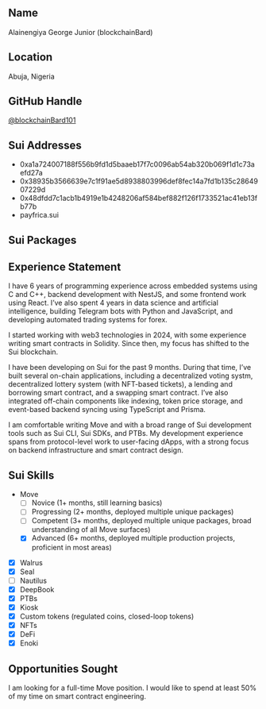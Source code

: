 ## Name

Alainengiya George Junior (blockchainBard)

## Location

Abuja, Nigeria

## GitHub Handle

[@blockchainBard101](https://github.com/blockchainBard101)

## Sui Addresses

- 0xa1a724007188f556b9fd1d5baaeb17f7c0096ab54ab320b069f1d1c73aefd27a
- 0x38935b3566639e7c1f91ae5d8938803996def8fec14a7fd1b135c2864907229d
- 0x48dfdd7c1acb1b4919e1b4248206af584bef882f126f1733521ac41eb13fb77b
- payfrica.sui

## Sui Packages

## Experience Statement

I have 6 years of programming experience across embedded systems using C and C++, backend development with NestJS, and some frontend work using React. I’ve also spent 4 years in data science and artificial intelligence, building Telegram bots with Python and JavaScript, and developing automated trading systems for forex.

I started working with web3 technologies in 2024, with some experience writing smart contracts in Solidity. Since then, my focus has shifted to the Sui blockchain.

I have been developing on Sui for the past 9 months. During that time, I’ve built several on-chain applications, including a decentralized voting systm, decentralized lottery system (with NFT-based tickets), a lending and borrowing smart contract, and a swapping smart contract. I’ve also integrated off-chain components like indexing, token price storage, and event-based backend syncing using TypeScript and Prisma.

I am comfortable writing Move and with a broad range of Sui development tools such as Sui CLI, Sui SDKs, and PTBs. My development experience spans from protocol-level work to user-facing dApps, with a strong focus on backend infrastructure and smart contract design.


## Sui Skills

- Move
  - [ ] Novice (1+ months, still learning basics)
  - [ ] Progressing (2+ months, deployed multiple unique packages)
  - [ ] Competent (3+ months, deployed multiple unique packages, broad understanding of all Move surfaces)
  - [x] Advanced (6+ months, deployed multiple production projects, proficient in most areas)
- [x] Walrus
- [x] Seal
- [ ] Nautilus
- [x] DeepBook
- [x] PTBs
- [x] Kiosk
- [x] Custom tokens (regulated coins, closed-loop tokens)
- [x] NFTs
- [x] DeFi
- [x] Enoki

## Opportunities Sought

I am looking for a full-time Move position. I would like to spend at least 50% of my time on smart contract engineering.
